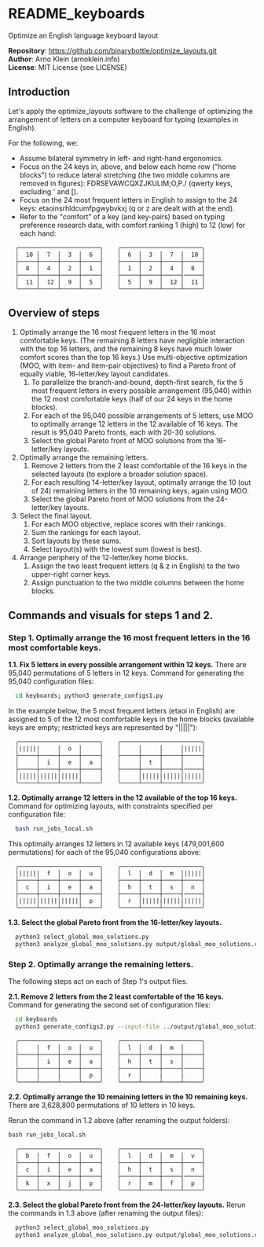 # README_keyboards

Optimize an English language keyboard layout

**Repository**: https://github.com/binarybottle/optimize_layouts.git  
**Author**: Arno Klein (arnoklein.info)  
**License**: MIT License (see LICENSE)

## Introduction
Let's apply the optimize_layouts software to the challenge of optimizing the 
arrangement of letters on a computer keyboard for typing (examples in English). 

For the following, we:
  - Assume bilateral symmetry in left- and right-hand ergonomics.
  - Focus on the 24 keys in, above, and below each home row ("home blocks")
    to reduce lateral stretching (the two middle columns are removed in figures):
    FDRSEVAWCQXZJKULIM;O,P./ (qwerty keys, excluding ' and [).
  - Focus on the 24 most frequent letters in English to assign to the 24 keys:
    etaoinsrhldcumfpgwybvkxj (q or z are dealt with at the end).
  - Refer to the "comfort" of a key (and key-pairs) based on typing preference 
    research data, with comfort ranking 1 (high) to 12 (low) for each hand:

  ```
    ╭───────────────────────╮    ╭───────────────────────╮
    │  10 │  7  │  3  │  6  │    │  6  │  3  │  7  │  10 │
    ├─────┼─────┼─────┼─────┤    ├─────┼─────┼─────┼─────┤
    │  8  │  4  │  2  │  1  │    │  1  │  2  │  4  │  8  │
    ├─────┼─────┼─────┼─────┤    ├─────┼─────┼─────┤─────┤
    │  11 │  12 │  9  │  5  │    │  5  │  9  │  12 │  11 │
    ╰─────┴─────┴─────┴─────╯    ╰─────┴─────┴─────┴─────╯
  ```

## Overview of steps
1. Optimally arrange the 16 most frequent letters in the 16 most comfortable keys.
  (The remaining 8 letters have negligible interaction with the top 16 letters,
  and the remaining 8 keys have much lower comfort scores than the top 16 keys.)
  Use multi-objective optimization (MOO, with item- and item-pair objectives) 
  to find a Pareto front of equally viable, 16-letter/key layout candidates.
    1. To parallelize the branch-and-bound, depth-first search, 
       fix the 5 most frequent letters in every possible arrangement (95,040) 
       within the 12 most comfortable keys (half of our 24 keys in the home blocks).
    2. For each of the 95,040 possible arrangements of 5 letters, 
       use MOO to optimally arrange 12 letters in the 12 available of 16 keys. 
       The result is 95,040 Pareto fronts, each with 20-30 solutions.
    3. Select the global Pareto front of MOO solutions from the 16-letter/key layouts.
2. Optimally arrange the remaining letters.
    1. Remove 2 letters from the 2 least comfortable of the 16 keys 
       in the selected layouts (to explore a broader solution space).
    2. For each resulting 14-letter/key layout, optimally arrange the 10 
       (out of 24) remaining letters in the 10 remaining keys, again using MOO.
    3. Select the global Pareto front of MOO solutions from the 24-letter/key layouts.
3. Select the final layout.
    1. For each MOO objective, replace scores with their rankings.
    2. Sum the rankings for each layout.
    3. Sort layouts by these sums.
    4. Select layout(s) with the lowest sum (lowest is best).
4. Arrange periphery of the 12-letter/key home blocks.
    1. Assign the two least frequent letters (q & z in English) 
       to the two upper-right corner keys.
    2. Assign punctuation to the two middle columns between the home blocks. 

## Commands and visuals for steps 1 and 2.

### Step 1. Optimally arrange the 16 most frequent letters in the 16 most comfortable keys.

  **1.1. Fix 5 letters in every possible arrangement within 12 keys.**
  There are 95,040 permutations of 5 letters in 12 keys.
  Command for generating the 95,040 configuration files:

  ```bash
    cd keyboards; python3 generate_configs1.py
  ```

  In the example below, the 5 most frequent letters (etaoi in English)
  are assigned to 5 of the 12 most comfortable keys in the home blocks
  (available keys are empty; restricted keys are represented by "|||||"):

  ```
    ╭───────────────────────╮    ╭───────────────────────╮
    │||||||     │  o  │     │    │     │     │     │|||||│
    ├─────┼─────┼─────┼─────┤    ├─────┼─────┼─────┼─────┤
    │     │  i  │  e  │  a  │    │     │  t  │     │     │
    ├─────┼─────┼─────┼─────┤    ├─────┼─────┼─────┤─────┤
    │|||||||||||||||||│     │    │     │|||||||||||||||||│
    ╰─────┴─────┴─────┴─────╯    ╰─────┴─────┴─────┴─────╯
  ```

  **1.2. Optimally arrange 12 letters in the 12 available of the top 16 keys.**
  Command for optimizing layouts, with constraints specified per configuration file:

  ```bash
    bash run_jobs_local.sh
  ```

  This optimally arranges 12 letters in 12 available keys 
  (479,001,600 permutations) for each of the 95,040 configurations above:

  ```
    ╭───────────────────────╮    ╭───────────────────────╮
    │||||||  f  │  o  │  u  │    │  l  │  d  │  m  │|||||│
    ├─────┼─────┼─────┼─────┤    ├─────┼─────┼─────┼─────┤
    │  c  │  i  │  e  │  a  │    │  h  │  t  │  s  │  n  │
    ├─────┼─────┼─────┼─────┤    ├─────┼─────┼─────┤─────┤
    │|||||||||||||||||│  p  │    │  r  │|||||||||||||||||│
    ╰─────┴─────┴─────┴─────╯    ╰─────┴─────┴─────┴─────╯
  ```

  **1.3. Select the global Pareto front from the 16-letter/key layouts.**
  ```bash
    python3 select_global_moo_solutions.py
    python3 analyze_global_moo_solutions.py output/global_moo_solutions.csv
  ```

### Step 2. Optimally arrange the remaining letters.
The following steps act on each of Step 1's output files. 

  **2.1. Remove 2 letters from the 2 least comfortable of the 16 keys.**
  Command for generating the second set of configuration files:

  ```bash
    cd keyboards
    python3 generate_configs2.py --input-file ../output/global_moo_solutions.csv --remove-positions "A;"
  ```

  ```
    ╭───────────────────────╮    ╭───────────────────────╮
    │     |  f  │  o  │  u  │    │  l  │  d  │  m  │     │
    ├─────┼─────┼─────┼─────┤    ├─────┼─────┼─────┼─────┤
    │     │  i  │  e  │  a  │    │  h  │  t  │  s  │     │
    ├─────┼─────┼─────┼─────┤    ├─────┼─────┼─────┤─────┤
    │     |     |     │  p  │    │  r  │     |     |     │
    ╰─────┴─────┴─────┴─────╯    ╰─────┴─────┴─────┴─────╯
  ```

  **2.2. Optimally arrange the 10 remaining letters in the 10 remaining keys.**
  There are 3,628,800 permutations of 10 letters in 10 keys.

  Rerun the command in 1.2 above (after renaming the output folders): 
  ```bash
  bash run_jobs_local.sh
  ```

  ```
    ╭───────────────────────╮    ╭───────────────────────╮
    │  b  |  f  │  o  │  u  │    │  l  │  d  │  m  │  v  │
    ├─────┼─────┼─────┼─────┤    ├─────┼─────┼─────┼─────┤
    │  c  │  i  │  e  │  a  │    │  h  │  t  │  s  │  n  │
    ├─────┼─────┼─────┼─────┤    ├─────┼─────┼─────┤─────┤
    │  k  │  x  │  j  │  p  │    │  r  │  m  │  f  │  p  │
    ╰─────┴─────┴─────┴─────╯    ╰─────┴─────┴─────┴─────╯
  ```

  **2.3. Select the global Pareto front from the 24-letter/key layouts.**
  Rerun the commands in 1.3 above (after renaming the output files):
  ```bash
    python3 select_global_moo_solutions.py
    python3 analyze_global_moo_solutions.py output/global_moo_solutions.csv
  ```
